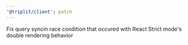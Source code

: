 ```yaml
---
'@triplit/client': patch
---
```


Fix query syncin race condition that occured with React Strict mode's double rendering behavior
